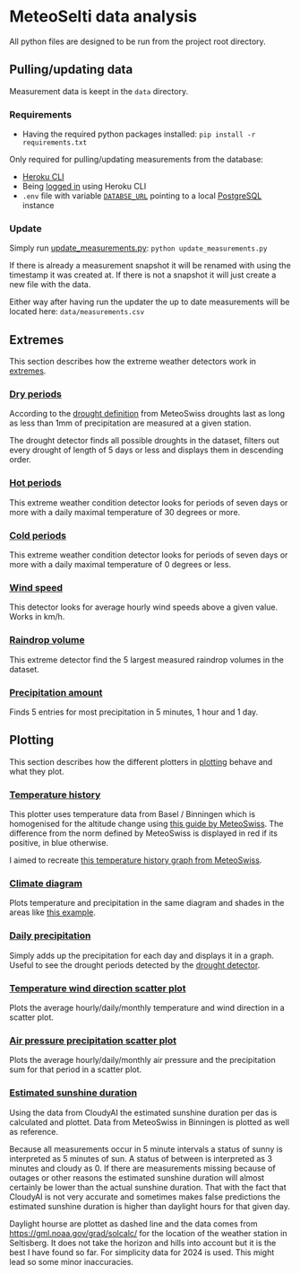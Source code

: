 # MeteoSelti data analysis

All python files are designed to be run from the project root directory.

## Pulling/updating data

Measurement data is keept in the `data` directory.

### Requirements

- Having the required python packages installed: `pip install -r requirements.txt`

Only required for pulling/updating measurements from the database:

- [Heroku CLI](https://devcenter.heroku.com/articles/heroku-cli)
- Being [logged in](https://devcenter.heroku.com/articles/heroku-cli#get-started-with-the-heroku-cli) using Heroku CLI
- `.env` file with variable [`DATABSE_URL`](https://www.postgresql.org/docs/current/libpq-connect.html#LIBPQ-CONNSTRING) pointing to a local [PostgreSQL](https://www.postgresql.org/) instance

### Update

Simply run [update_measurements.py](update_measurements.py): `python update_measurements.py`

If there is already a measurement snapshot it will be renamed with using the timestamp it was created at. If there is not a snapshot it will just create a new file with the data.

Either way after having run the updater the up to date measurements will be located here: `data/measurements.csv`

## Extremes

This section describes how the extreme weather detectors work in [extremes](extremes).

### [Dry periods](extremes/dry_periods.py)

According to the [drought definition](https://www.meteoschweiz.admin.ch/wetter/wetter-und-klima-von-a-bis-z/duerre.html) from MeteoSwiss droughts last as long as less than 1mm of precipitation are measured at a given station.

The drought detector finds all possible droughts in the dataset, filters out every drought of length of 5 days or less and displays them in descending order.

### [Hot periods](extremes/hot_periods.py)

This extreme weather condition detector looks for periods of seven days or more with a daily maximal temperature of 30 degrees or more.

### [Cold periods](extremes/cold_periods.py)

This extreme weather condition detector looks for periods of seven days or more with a daily maximal temperature of 0 degrees or less.

### [Wind speed](extremes/wind_speed.py)

This detector looks for average hourly wind speeds above a given value. Works in km/h.

### [Raindrop volume](extremes/raindrop_volume.py)

This extreme detector find the 5 largest measured raindrop volumes in the dataset.

### [Precipitation amount](extremes/precipitation_amount.py)

Finds 5 entries for most precipitation in 5 minutes, 1 hour and 1 day.

## Plotting

This section describes how the different plotters in [plotting](plotting) behave and what they plot.

### [Temperature history](plotting/temperature_history.py)

This plotter uses temperature data from Basel / Binningen which is homogenised for the altitude change using [this guide by MeteoSwiss](https://www.meteoswiss.admin.ch/weather/weather-and-climate-from-a-to-z/temperature/decreases-in-temperature-with-altitude.html). The difference from the norm defined by MeteoSwiss is displayed in red if its positive, in blue otherwise.

I aimed to recreate [this temperature history graph from MeteoSwiss](https://www.meteoschweiz.admin.ch/service-und-publikationen/applikationen/ext/climate-overview-series-public.html).

### [Climate diagram](plotting/temp_precipitation.py)

Plots temperature and precipitation in the same diagram and shades in the areas like [this example](https://de.wikipedia.org/wiki/Klimadiagramm#/media/Datei:Klimadiagramm-deutsch-Bombay-Indien.png).

### [Daily precipitation](plotting/daily_precip.py)

Simply adds up the precipitation for each day and displays it in a graph. Useful to see the drought periods detected by the [drought detector](extremes/dry_periods.py).

### [Temperature wind direction scatter plot](plotting/temp_wind_dir.py)

Plots the average hourly/daily/monthly temperature and wind direction in a scatter plot.

### [Air pressure precipitation scatter plot](plotting/pressure_precipitation.py)

Plots the average hourly/daily/monthly air pressure and the precipitation sum for that period in a scatter plot.

### [Estimated sunshine duration](plotting/estimated_sunshine_duration.py)

Using the data from CloudyAI the estimated sunshine duration per das is calculated and plottet. Data from MeteoSwiss in Binningen is plotted as well as reference.

Because all measurements occur in 5 minute intervals a status of sunny is interpreted as 5 minutes of sun. A status of between is interpreted as 3 minutes and cloudy as 0. If there are measurements missing because of outages or other reasons the estimated sunshine duration will almost certainly be lower than the actual sunshine duration. That with the fact that CloudyAI is not very accurate and sometimes makes false predictions the estimated sunshine duration is higher than daylight hours for that given day.

Daylight hourse are plottet as dashed line and the data comes from https://gml.noaa.gov/grad/solcalc/ for the location of the weather station in Seltisberg. It does not take the horizon and hills into account but it is the best I have found so far. For simplicity data for 2024 is used. This might lead so some minor inaccuracies.
